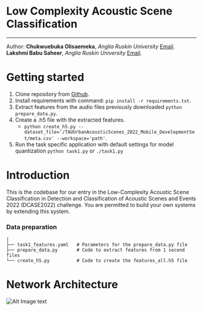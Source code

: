 # Low Complexity Acoustic Scene Classification
-------------------------------------

Author:
**Chukwuebuka Olisaemeka**, *Anglia Ruskin University* 
[Email](mailto:olisaemekaebuka@gmail.com). 
**Lakshmi Babu Saheer**, *Anglia Ruskin University* 
[Email](mailto:lakshmi.babu-saheer@aru.ac.uk). 


Getting started
===============

1. Clone repository from [Github](https://github.com/marmoi/dcase2021_task1a_baseline).
2. Install requirements with command: `pip install -r requirements.txt`.
3. Extract features from the audio files previously downloaded `python prepare_data.py`.
4. Create a .h5 file with the extracted features. 
   - `python create_h5.py --dataset_file='/TAUUrbanAcousticScenes_2022_Mobile_DevelopmentSet/meta.csv' --workspace='path'`.   
5. Run the task specific application with default settings for model quantization `python task1.py` or  `./task1.py`


Introduction
============

This is the codebase for our entry in the Low-Complexity Acoustic Scene Classification in Detection and Classification of Acoustic Scenes and Events 2022 (DCASE2022) challenge.
You are permitted to build your own systems by extending this system.

### Data preparation
    |
    ├── task1_features.yaml   # Parameters for the prepare_data.py file
    ├── prepare_data.py       # Code to extract features from 1 second files
    └── create_h5.py          # Code to create the features_all.h5 file


Network Architecture
====================
![Alt Image text](/images/networkarch.jpg?raw=true "Network Architecture")
